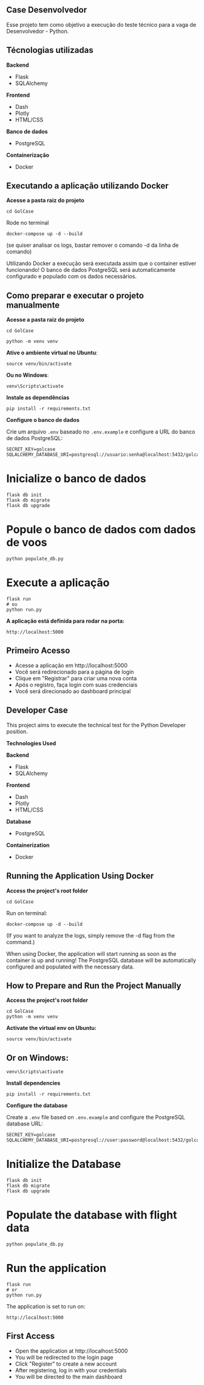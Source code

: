 ## Case Desenvolvedor

Esse projeto tem como objetivo a execução do teste técnico para a vaga de Desenvolvedor - Python. 

## Técnologias utilizadas


**Backend**

- Flask
- SQLAlchemy

**Frontend**

- Dash
- Plotly
- HTML/CSS

**Banco de dados**

- PostgreSQL

**Containerização**

- Docker



## Executando a aplicação utilizando Docker

**Acesse a pasta raiz do projeto**
```
cd GolCase
```
Rode no terminal
```
docker-compose up -d --build 
```
(se quiser analisar os logs, bastar remover o comando -d da linha de comando)

Utilizando Docker a execução será executada assim que o container estiver funcionando! O banco de dados PostgreSQL será automaticamente configurado e populado com os dados necessários.


## Como preparar e executar o projeto manualmente

__Acesse a pasta raiz do projeto__
```
cd GolCase

python -m venv venv
```
**Ative o ambiente virtual no Ubuntu**:
```
source venv/bin/activate
```
**Ou no Windows**:
```
venv\Scripts\activate
```

__Instale as dependências__
```
pip install -r requirements.txt
```

__Configure o banco de dados__

Crie um arquivo `.env` baseado no `.env.example` e configure a URL do banco de dados PostgreSQL:
```
SECRET_KEY=golcase
SQLALCHEMY_DATABASE_URI=postgresql://usuario:senha@localhost:5432/golcase
```

# Inicialize o banco de dados
```
flask db init
flask db migrate
flask db upgrade
```

# Popule o banco de dados com dados de voos
```
python populate_db.py
```

# Execute a aplicação
```
flask run
# ou
python run.py
```


**A aplicação está definida para rodar na porta:**
```
http://localhost:5000
```

## Primeiro Acesso
- Acesse a aplicação em http://localhost:5000
- Você será redirecionado para a página de login
- Clique em "Registrar" para criar uma nova conta
- Após o registro, faça login com suas credenciais
- Você será direcionado ao dashboard principal



## Developer Case

This project aims to execute the technical test for the Python Developer position.

**Technologies Used**

**Backend**

- Flask
- SQLAlchemy

**Frontend**

- Dash
- Plotly
- HTML/CSS

**Database**

- PostgreSQL

**Containerization**

- Docker


## Running the Application Using Docker

**Access the project's root folder**
```
cd GolCase
```
Run on terminal:
```
docker-compose up -d --build 
```
(If you want to analyze the logs, simply remove the -d flag from the command.)

When using Docker, the application will start running as soon as the container is up and running! The PostgreSQL database will be automatically configured and populated with the necessary data.

## How to Prepare and Run the Project Manually

**Access the project's root folder**
```
cd GolCase
python -m venv venv
```
**Activate the virtual env on Ubuntu:**
```
source venv/bin/activate
```
## Or on Windows:
```
venv\Scripts\activate
```

__Install dependencies__

```
pip install -r requirements.txt
```

__Configure the database__

Create a `.env` file based on `.env.example` and configure the PostgreSQL database URL:
```
SECRET_KEY=golcase
SQLALCHEMY_DATABASE_URI=postgresql://user:password@localhost:5432/golcase
```

# Initialize the Database
```
flask db init
flask db migrate
flask db upgrade
```

# Populate the database with flight data
```
python populate_db.py
```

# Run the application
```
flask run
# or
python run.py
```

The application is set to run on:
```
http://localhost:5000
```

## First Access

- Open the application at http://localhost:5000
- You will be redirected to the login page
- Click "Register" to create a new account
- After registering, log in with your credentials
- You will be directed to the main dashboard

